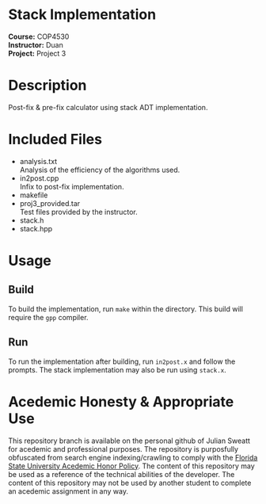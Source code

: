 # Stack Implementation
**Course:** COP4530  
**Instructor:** Duan  
**Project:** Project 3

# Description
Post-fix & pre-fix calculator using stack ADT implementation. 

# Included Files
- analysis.txt  
Analysis of the efficiency of the algorithms used.
- in2post.cpp  
Infix to post-fix implementation.
- makefile
- proj3_provided.tar  
Test files provided by the instructor. 
- stack.h
- stack.hpp

# Usage
## Build
To build the implementation, run `make` within the directory. This build will require the `gpp` compiler. 
## Run
To run the implementation after building, run `in2post.x` and follow the prompts. The stack implementation may also be run using `stack.x`.

# Acedemic Honesty & Appropriate Use
This repository branch is available on the personal github of Julian Sweatt for acedemic and professional purposes. The repository is purposfully obfuscated from search engine indexing/crawling to comply with the [Florida State University Acedemic Honor Policy](https://fda.fsu.edu/sites/g/files/imported/storage/original/application/0ab8e9de6a98c1377d68de9717988bda.pdf). The content of this repository may be used as a reference of the technical abilities of the developer. The content of this repository may not be used by another student to complete an acedemic assignment in any way.